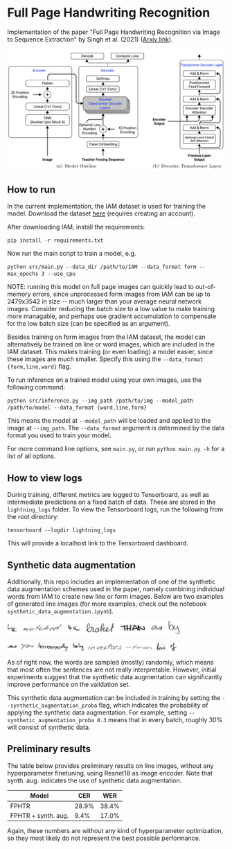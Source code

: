 # Full Page Handwriting Recognition
Implementation of the paper "Full Page Handwriting Recognition via Image to Sequence
Extraction" by Singh et al. (2021) ([Arxiv link](https://arxiv.org/abs/2103.06450)).

![model-schematic](img/model-schematic.png)

## How to run

In the current implementation, the IAM dataset is used for training the model. Download
the dataset
[here](https://fki.tic.heia-fr.ch/databases/download-the-iam-handwriting-database)
(requires creating an account).

After downloading IAM, install the requirements:

```shell
pip install -r requirements.txt
```

Now run the main script to train a model, e.g.

```shell
python src/main.py --data_dir /path/to/IAM --data_format form --max_epochs 3 --use_cpu
```

NOTE: running this model on full page images can quickly lead to out-of-memory errors,
since unprocessed form images from IAM can be up to 2479x3542 in size -- much larger
than your average neural network images.  Consider reducing the batch size to a low
value to make training more managable, and perhaps use gradient accumulation to
compensate for the low batch size (can be specified as an argument).

Besides training on form images from the IAM dataset, the model can alternatively be
trained on line or word images, which are included in the IAM dataset.  This makes
training (or even loading) a model easier, since these images are much smaller. Specify
this using the `--data_format {form,line,word}` flag.

To run inference on a trained model using your own images, use the following command:

```shell
python src/inference.py --img_path /path/to/img --model_path /path/to/model --data_format {word,line,form}
```

This means the model at `--model_path` will be loaded and applied to the image at
`--img_path`. The `--data_format` argument is determined by the data format you used to
train your model.

For more command line options, see `main.py`, or run `python main.py -h` for a list of
all options.

## How to view logs
During training, different metrics are logged to Tensorboard, as well as intermediate
predictions on a fixed batch of data. These are stored in the `lightning_logs` folder.
To view the Tensorboard logs, run the following from the root directory:

```shell
tensorboard --logdir lightning_logs
```

This will provide a localhost link to the Tensorboard dashboard.

## Synthetic data augmentation
Additionally, this repo includes an implementation of one of the synthetic data
augmentation schemes used in the paper, namely combining individual words from IAM
to create new line or form images. Below are two examples of generated line
images (for more examples, check out the notebook `synthetic_data_augmentation.ipynb`).


![synthetic_img_example_1](img/synthetic_line_example_1.png)

![synthetic_img_example_1](img/synthetic_line_example_2.png)

As of right now, the words are sampled (mostly) randomly, which means
that most often the sentences are not really interpretable. However, initial experiments
suggest that the synthetic data augmentation can significantly improve performance on
the validation set.

This synthetic data augmentation can be included in training by setting
the `--synthetic_augmentation_proba` flag, which indicates the probability of applying
the synthetic data augmentation. For example, setting
`--synthetic_augmentation_proba 0.3` means that in every batch, roughly 30% will consist
of synthetic data.

## Preliminary results

The table below provides preliminary results on line images, without any hyperparameter
finetuning, using Resnet18 as image encoder. Note that synth. aug. indicates the use of
synthetic data augmentation.

| Model               | CER   | WER   |
|---------------------|-------|-------|
| FPHTR               | 28.9% | 38.4% |
| FPHTR + synth. aug. | 9.4%  | 17.0% |

Again, these numbers are without any kind of hyperparameter optimization, so they
most likely do not represent the best possible performance.

